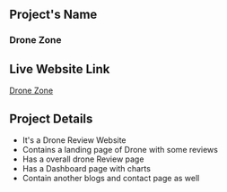 ## Project's Name
### Drone Zone
## Live Website Link

  [Drone Zone](https://awesomeopensource.com/project/elangosundar/awesome-README-templates)
 
 ## Project Details
 - It's a Drone Review Website 
 - Contains a landing page of Drone with some reviews
 - Has a overall drone Review page
 - Has a Dashboard page with charts 
 - Contain another blogs and contact page as well

